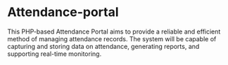 # Attendance-portal
This PHP-based Attendance Portal aims to provide a reliable and efficient method of managing 
attendance records. The system will be capable of capturing and storing data on attendance, 
generating reports, and supporting real-time monitoring. 
